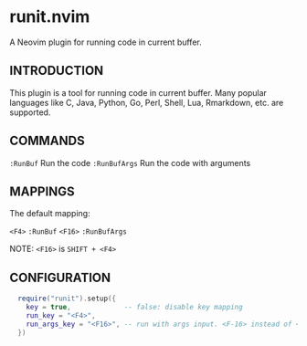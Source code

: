 # runit.nvim
A Neovim plugin for running code in current buffer.

## INTRODUCTION

This plugin is a tool for running code in current buffer. Many popular
languages like C, Java, Python, Go, Perl, Shell, Lua, Rmarkdown, etc. are
supported.

## COMMANDS

  `:RunBuf`                 Run the code
  `:RunBufArgs`             Run the code with arguments

## MAPPINGS

The default mapping:

  `<F4>`                    `:RunBuf`
  `<F16>`                   `:RunBufArgs`

NOTE: `<F16>` is `SHIFT + <F4>`

## CONFIGURATION

```lua
  require("runit").setup({
    key = true,             -- false: disable key mapping
    run_key = "<F4>",
    run_args_key = "<F16>", -- run with args input. <F-16> instead of <S-F4>
  })
```
